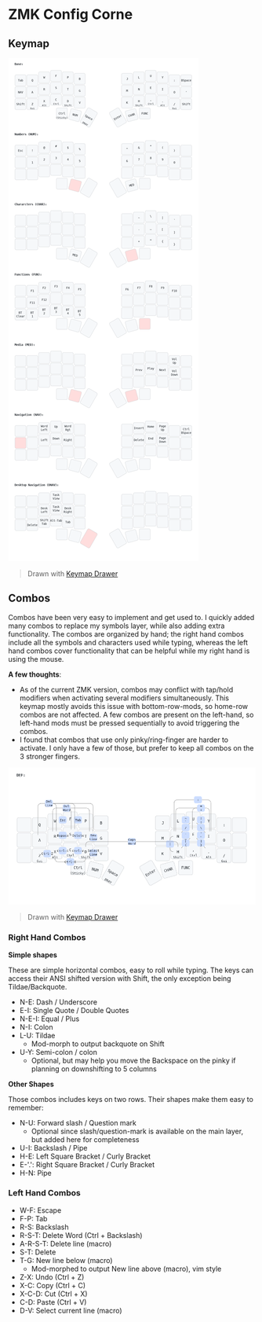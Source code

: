 # ZMK Config Corne

## Keymap

<img src="img/corne_keymap.png">

> Drawn with [Keymap Drawer](/caksoylar/keymap-drawer)

## Combos

Combos have been very easy to implement and get used to. I quickly added many combos to replace my symbols layer, while also adding extra functionality. The combos are organized by hand; the right hand combos include all the symbols and characters used while typing, whereas the left hand combos cover functionality that can be helpful while my right hand is using the mouse.

**A few thoughts**:

* As of the current ZMK version, combos may conflict with tap/hold modifiers when activating several modifiers simultaneously. This keymap mostly avoids this issue with bottom-row-mods, so home-row combos are not affected. A few combos are present on the left-hand, so left-hand mods must be pressed sequentially to avoid triggering the combos.
* I found that combos that use only pinky/ring-finger are harder to activate. I only have a few of those, but prefer to keep all combos on the 3 stronger fingers.

<img src="img/corne_combos_map.png">

> Drawn with [Keymap Drawer](/caksoylar/keymap-drawer)

### Right Hand Combos

**Simple shapes**

These are simple horizontal combos, easy to roll while typing. The keys can access their ANSI shifted version with Shift, the only exception being Tildae/Backquote.

* N-E: Dash / Underscore
* E-I: Single Quote / Double Quotes
* N-E-I: Equal / Plus
* N-I: Colon
* L-U: Tildae 
  * Mod-morph to output backquote on Shift
* U-Y: Semi-colon / colon
  * Optional, but may help you move the Backspace on the pinky if planning on downshifting to 5 columns

**Other Shapes**

Those combos includes keys on two rows. Their shapes make them easy to remember:

* N-U: Forward slash / Question mark
  * Optional since slash/question-mark is available on the main layer, but added here for completeness
* U-I: Backslash / Pipe
* H-E: Left Square Bracket / Curly Bracket
* E-'.': Right Square Bracket / Curly Bracket
* H-N: Pipe

### Left Hand Combos

* W-F: Escape
* F-P: Tab
* R-S: Backslash
* R-S-T: Delete Word (Ctrl + Backslash)
* A-R-S-T: Delete line (macro)
* S-T: Delete
* T-G: New line below (macro)
  * Mod-morphed to output New line above (macro), vim style
* Z-X: Undo (Ctrl + Z)
* X-C: Copy (Ctrl + C)
* X-C-D: Cut (Ctrl + X)
* C-D: Paste (Ctrl + V)
* D-V: Select current line (macro)